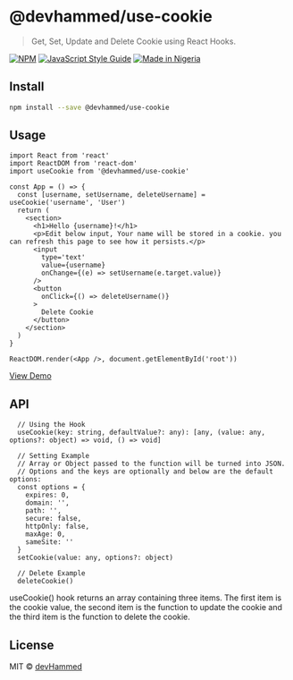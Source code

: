 # @devhammed/use-cookie

> Get, Set, Update and Delete Cookie using React Hooks.

[![NPM](https://img.shields.io/npm/v/@devhammed/use-cookie.svg)](https://www.npmjs.com/package/@devhammed/use-cookie) [![JavaScript Style Guide](https://img.shields.io/badge/code_style-standard-brightgreen.svg)](https://standardjs.com) [![Made in Nigeria](https://img.shields.io/badge/made%20in-nigeria-008751.svg?style=flat-square)](https://github.com/acekyd/made-in-nigeria)

## Install

```bash
npm install --save @devhammed/use-cookie
```

## Usage

```tsx
import React from 'react'
import ReactDOM from 'react-dom'
import useCookie from '@devhammed/use-cookie'

const App = () => {
  const [username, setUsername, deleteUsername] = useCookie('username', 'User')
  return (
    <section>
      <h1>Hello {username}!</h1>
      <p>Edit below input, Your name will be stored in a cookie. you can refresh this page to see how it persists.</p>
      <input
        type='text'
        value={username}
        onChange={(e) => setUsername(e.target.value)}
      />
      <button
        onClick={() => deleteUsername()}
      >
        Delete Cookie
      </button>
    </section>
  )
}

ReactDOM.render(<App />, document.getElementById('root'))
```
[View Demo](https://devhammed.github.io/use-cookie)

## API
```tsx
  // Using the Hook
  useCookie(key: string, defaultValue?: any): [any, (value: any, options?: object) => void, () => void]

  // Setting Example
  // Array or Object passed to the function will be turned into JSON.
  // Options and the keys are optionally and below are the default options:
  const options = {
    expires: 0,
    domain: '',
    path: '',
    secure: false,
    httpOnly: false,
    maxAge: 0,
    sameSite: ''
  }
  setCookie(value: any, options?: object)

  // Delete Example
  deleteCookie()
```

useCookie() hook returns an array containing three items. The first item is the cookie value,
the second item is the function to update the cookie and the third item is the function to delete the cookie.

## License

MIT © [devHammed](https://github.com/devHammed)
